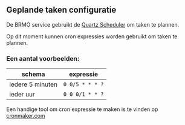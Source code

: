 ## Geplande taken configuratie

De BRMO service gebruikt de [Quartz Scheduler](http://quartz-scheduler.org/) om taken te plannen.

Op dit moment kunnen cron expressies worden gebruikt om taken te plannen.

### Een aantal voorbeelden:

|schema		|expressie |
|---|---|
|iedere 5 minuten	|`0 0/5 * * * ?` |
|ieder uur			|`0 0 0/1 * * ?` |


Een handige tool om cron expressie te maken is te vinden op [cronmaker.com](http://www.cronmaker.com/)
